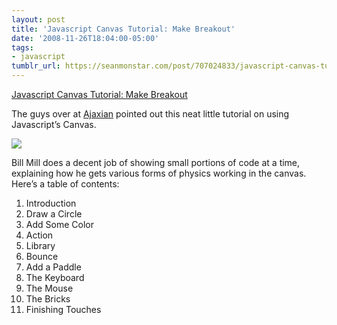```yaml
---
layout: post
title: 'Javascript Canvas Tutorial: Make Breakout'
date: '2008-11-26T18:04:00-05:00'
tags:
- javascript
tumblr_url: https://seanmonstar.com/post/707024833/javascript-canvas-tutorial-make-breakout
---
```

[Javascript Canvas Tutorial: Make Breakout](http://billmill.org/static/canvastutorial/index.html)  

The guys over at [Ajaxian](http://ajaxian.com/archives/canvas-step-by-step-tutorial) pointed out this neat little tutorial on using Javascript’s Canvas.

[![](http://monstar.blazonco.com/images/blog/breakout-clone.jpg)](http://billmill.org/static/canvastutorial/index.html "Breakout Javascript Tutorial")

Bill Mill does a decent job of showing small portions of code at a time, explaining how he gets various forms of physics working in the canvas. Here’s a table of contents:

1. Introduction
2. Draw a Circle
3. Add Some Color
4. Action
5. Library
6. Bounce
7. Add a Paddle
8. The Keyboard
9. The Mouse
10. The Bricks
11. Finishing Touches
